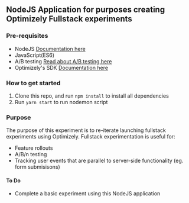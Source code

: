 ## NodeJS Application for purposes creating Optimizely Fullstack experiments

### Pre-requisites
- NodeJS [Documentation here](https://nodejs.org/en/docs/)
- JavaScript(ES6)
- A/B testing [Read about A/B testing here](https://en.wikipedia.org/wiki/A/B_testing)
- Optimizely's SDK [Documentation here](https://docs.developers.optimizely.com/full-stack/docs/welcome)

### How to get started
1. Clone this repo, and run `npm install` to install all dependencies
2. Run `yarn start` to run nodemon script

### Purpose
The purpose of this experiment is to re-iterate launching fullstack experiments using Optimizely. Fullstack experimentation is useful for:    
- Feature rollouts
- A/B/n testing
- Tracking user events that are parallel to server-side functionality (eg. form submisisons)

#### To Do 
- Complete a basic experiment using this NodeJS application
